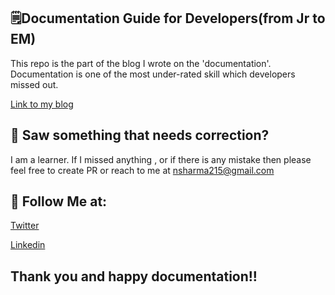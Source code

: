## 🗒Documentation Guide for Developers(from Jr to EM)

This repo is the part of the blog I wrote on the 'documentation'. Documentation is one of the most under-rated skill which developers missed  out.

[Link to my blog](https://hellonehha.hashnode.dev/documentation-guide-for-developers-cksie1jh7050pvps1bnrgf7vh)

## 💫 Saw something that needs correction? 

I am a learner. If I missed anything , or if there is any mistake then please feel free to create PR or reach to me at nsharma215@gmail.com


## 🙏 Follow Me at: 

[Twitter](https://twitter.com/hellonehha)

[Linkedin](https://www.linkedin.com/in/nehha/)
## Thank you and happy documentation!!
